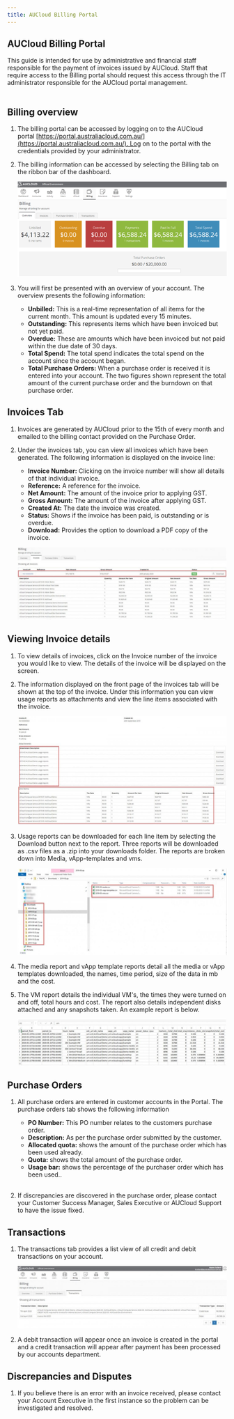 ```yaml
---
title: AUCloud Billing Portal
---
```


## AUCloud Billing Portal

This guide is intended for use by administrative and financial staff responsible for the payment of invoices issued by AUCloud. Staff that require access to the Billing portal should request this access through the IT administrator responsible for the AUCloud portal management.  
 

## Billing overview

1. The billing portal can be accessed by logging on to the AUCloud portal [https://portal.australiacloud.com.au/](https://portal.australiacloud.com.au/). Log on to the portal with the credentials provided by your administrator.

1. The billing information can be accessed by selecting the Billing tab on the ribbon bar of the dashboard.

    ![001.png](./assets/billing.png)

1. You will first be presented with an overview of your account. The overview presents the following information:

    -   **Unbilled:** This is a real-time representation of all items for the current month. This amount is updated every 15 minutes.
    -   **Outstanding:** This represents items which have been invoiced but not yet paid.
    -   **Overdue:** These are amounts which have been invoiced but not paid within the due date of 30 days.
    -   **Total Spend:** The total spend indicates the total spend on the account since the account began.
    -   **Total Purchase Orders:** When a purchase order is received it is entered into your account. The two figures shown represent the total amount of the current purchase order and the burndown on that purchase order.

## Invoices Tab

1. Invoices are generated by AUCloud prior to the 15th of every month and emailed to the billing contact provided on the Purchase Order.

1. Under the invoices tab, you can view all invoices which have been generated. The following information is displayed on the invoice line:

    -   **Invoice Number:** Clicking on the invoice number will show all details of that individual invoice.
    -   **Reference:** A reference for the invoice.
    -   **Net Amount:** The amount of the invoice prior to applying GST.
    -   **Gross Amount:** The amount of the invoice after applying GST.
    -   **Created At:** The date the invoice was created.
    -   **Status:** Shows if the invoice has been paid, is outstanding or is overdue.
    -   **Download:** Provides the option to download a PDF copy of the invoice.  

    ![001.png](./assets/billing2.jpg)

## Viewing Invoice details

1. To view details of invoices, click on the Invoice number of the invoice you would like to view. The details of the invoice will be displayed on the screen.

1. The information displayed on the front page of the invoices tab will be shown at the top of the invoice. Under this information you can view usage reports as attachments and view the line items associated with the invoice.

    ![001.png](./assets/billing3.jpg)

1. Usage reports can be downloaded for each line item by selecting the Download button next to the report. Three reports will be downloaded as .csv files as a .zip into your downloads folder. The reports are broken down into Media, vApp-templates and vms.

    ![001.png](./assets/usage_report.jpg)

1. The media report and vApp template reports detail all the media or vApp templates downloaded, the names, time period, size of the data in mb and the cost.

1. The VM report details the individual VM's, the times they were turned on and off, total hours and cost. The report also details independent disks attached and any snapshots taken. An example report is below.

    ![001.png](./assets/vm_report.jpg)

## Purchase Orders

1. All purchase orders are entered in customer accounts in the Portal. The purchase orders tab shows the following information

    -   **PO Number:** This PO number relates to the customers purchase order.
    -   **Description:** As per the purchase order submitted by the customer.
    -   **Allocated quota:** shows the amount of the purchase order which has been used already.
    -   **Quota:** shows the total amount of the purchase order.
    -   **Usage bar:** shows the percentage of the purchaser order which has been used..  
     

1. If discrepancies are discovered in the purchase order, please contact your Customer Success Manager, Sales Executive or AUCloud Support to have the issue fixed.  

## Transactions

1. The transactions tab provides a list view of all credit and debit transactions on your account.

    ![001.png](./assets/transactions.jpg)

1. A debit transaction will appear once an invoice is created in the portal and a credit transaction will appear after payment has been processed by our accounts department.

## Discrepancies and Disputes

1. If you believe there is an error with an invoice received, please contact your Account Executive in the first instance so the problem can be investigated and resolved.